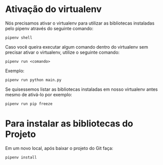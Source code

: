 # Ativação do virtualenv

Nós precisamos ativar o virtualenv para utilizar as bibliotecas instaladas pelo pipenv através do seguinte comando:

```
pipenv shell
```

Caso você queira executar algum comando dentro do virtualenv sem precisar ativar o virtualenv, utilize o seguinte comando:

```
pipenv run <comando>
```

Exemplo:

```
pipenv run python main.py
```

Se quisessemos listar as bibliotecas instaladas em nosso virtualenv antes mesmo de ativá-lo por exemplo:

```
pipenv run pip freeze
```

# Para instalar as bibliotecas do Projeto

Em um novo local, após baixar o projeto do Git faça:

```
pipenv install
```
